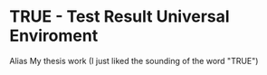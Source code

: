 # TRUE - Test Result Universal Enviroment
Alias My thesis work (I just liked the sounding of the word "TRUE")
